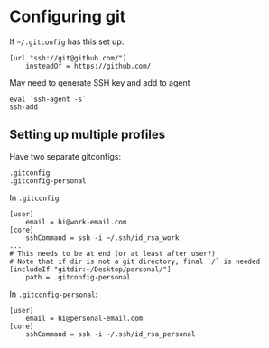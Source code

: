 # Configuring git

If `~/.gitconfig` has this set up:
```shell
[url "ssh://git@github.com/"]
	insteadOf = https://github.com/
```

May need to generate SSH key and add to agent
```shell
eval `ssh-agent -s`
ssh-add
```

## Setting up multiple profiles

Have two separate gitconfigs:

```
.gitconfig
.gitconfig-personal
```

In `.gitconfig`:

```
[user]
	email = hi@work-email.com
[core]
	sshCommand = ssh -i ~/.ssh/id_rsa_work
...
# This needs to be at end (or at least after user?)
# Note that if dir is not a git directory, final `/` is needed
[includeIf "gitdir:~/Desktop/personal/"]
	path = .gitconfig-personal
```

In `.gitconfig-personal`:

```
[user]
	email = hi@personal-email.com
[core]
	sshCommand = ssh -i ~/.ssh/id_rsa_personal
```	